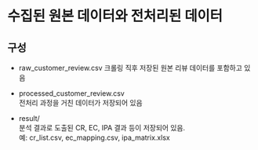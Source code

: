 수집된 원본 데이터와 전처리된 데이터
====

구성
----

- raw_customer_review.csv 
  크롤링 직후 저장된 원본 리뷰 데이터를 포함하고 있음
  

- processed_customer_review.csv  
  전처리 과정을 거친 데이터가 저장되어 있음 
  

- result/  
  분석 결과로 도출된 CR, EC, IPA 결과 등이 저장되어 있음.  
  예: cr_list.csv, ec_mapping.csv, ipa_matrix.xlsx

